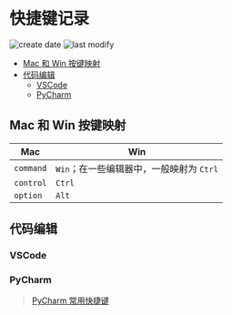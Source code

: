 快捷键记录
===
<!--START_SECTION:badge-->

![create date](https://img.shields.io/static/v1?label=create%20date&message=2022-07-xx&label_color=gray&color=lightsteelblue&style=flat-square)
![last modify](https://img.shields.io/static/v1?label=last%20modify&message=2025-07-08%2016%3A53%3A13&label_color=gray&color=thistle&style=flat-square)

<!--END_SECTION:badge-->
<!--info
hidden: True
-->

- [Mac 和 Win 按键映射](#mac-和-win-按键映射)
- [代码编辑](#代码编辑)
    - [VSCode](#vscode)
    - [PyCharm](#pycharm)

## Mac 和 Win 按键映射
Mac | Win
--- | ---
`command` | `Win`；在一些编辑器中，一般映射为 `Ctrl`
`control` | `Ctrl`
`option` | `Alt`


## 代码编辑

### VSCode

### PyCharm
> [PyCharm 常用快捷键](./PyCharm常用配置.md#修改快捷键)

